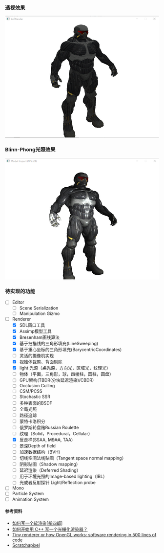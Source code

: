 ### 透视效果
![image](SoftRenderer/Screenshots/perspectiveResult.png)
### Blinn-Phong光照效果
![image](SoftRenderer/Screenshots/LightResult.png)
### 待实现的功能
- [ ] Editor
    - [ ] Scene Serialization
    - [ ] Manipulation Gizmo

- [ ] Renderer
    - [x] SDL窗口工具
    - [x] Assimp模型工具
    - [x] Bresenham画线算法
    - [x] 基于扫描线的三角形填充(LineSweeping)
    - [x] 基于重心坐标的三角形填充(BarycentricCoordinates)
    - [ ] 灵活的摄像机实现
    - [X] 视锥体裁剪、背面剔除
    - [X] light 光源（~~点光源~~，方向光，区域光，纹理光）
    - [ ] 物体（平面，三角形，球，四棱柱，圆柱，圆盘）
    - [ ] GPU架构(TBDR(分块延迟渲染)/CBDR)
    - [ ] Occlusion Culling
    - [ ] CSM/PCSS
    - [ ] Stochastic SSR
    - [ ] 多种表面的BSDF
    - [ ] 全局光照
    - [ ] 路径追踪
    - [ ] 蒙特卡洛积分
    - [ ] 俄罗斯轮盘赌Russian Roulette
    - [ ] 纹理（Solid，Procedural，Cellular）
    - [X] 反走样(SSAA, ~~MSAA~~, TAA)
    - [ ] 景深Depth of field
    - [ ] 加速数据结构（BVH）
    - [ ] 切线空间法线贴图（Tangent space normal mapping）
    - [ ] 阴影贴图（Shadow mapping）
    - [ ] 延迟渲染（Deferred Shading）
    - [ ] 用于环境光照的Image-based lighting（IBL）
    - [ ] 光或者反射探针 Light/Reflection probe
- [ ] Mono
- [ ] Particle System
- [ ] Animation System

#### 参考资料
- [如何写一个软渲染[拳四郎]](https://zhuanlan.zhihu.com/p/42725758)
- [如何开始用 C++ 写一个光栅化渲染器？](https://www.zhihu.com/question/24786878/answer/127484388) 
- [Tiny renderer or how OpenGL works: software rendering in 500 lines of code](https://github.com/ssloy/tinyrenderer/wiki)
- [Scratchapixel](https://www.scratchapixel.com/index.php)